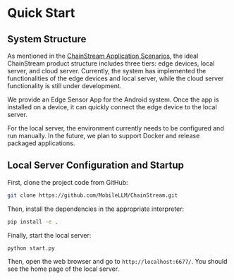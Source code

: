 # Quick Start

## System Structure

As mentioned in the [ChainStream Application Scenarios](../../SystemOverview/SYSTEM_SCENARIOS/), the ideal ChainStream product structure includes three tiers: edge devices, local server, and cloud server. Currently, the system has implemented the functionalities of the edge devices and local server, while the cloud server functionality is still under development.

We provide an Edge Sensor App for the Android system. Once the app is installed on a device, it can quickly connect the edge device to the local server.

For the local server, the environment currently needs to be configured and run manually. In the future, we plan to support Docker and release packaged applications.

## Local Server Configuration and Startup

First, clone the project code from GitHub:

```bash
git clone https://github.com/MobileLLM/ChainStream.git
```

Then, install the dependencies in the appropriate interpreter:

```bash
pip install -e .
```

Finally, start the local server:

```bash
python start.py
```

Then, open the web browser and go to `http://localhost:6677/`. You should see the home page of the local server.